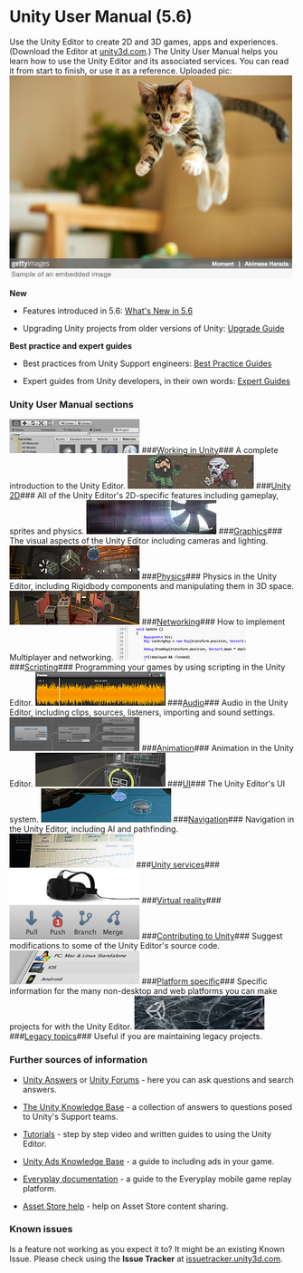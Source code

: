  
# Unity User Manual (5.6) 
 Use the Unity Editor to create 2D and 3D games, apps and experiences. (Download the Editor at [unity3d.com](http://unity3d.com/unity).) 
 The Unity User Manual helps you learn how to use the Unity Editor and its associated services. You can read it from start to finish, or use it as a reference. 
 Uploaded pic:
 ![abc](DevImages/CatJump.jpg)
 
 __New__ 

*  Features introduced in 5.6: [What's New in 5.6](http://docs.google.com/WhatsNew56) 

*  Upgrading Unity projects from older versions of Unity: [Upgrade Guide](http://docs.google.com/UpgradeGuides) 
 
 __Best practice and expert guides__ 

*  Best practices from Unity Support engineers: [Best Practice Guides](http://docs.google.com/BestPracticeGuides) 

*  Expert guides from Unity developers, in their own words: [Expert Guides](http://docs.google.com/ExpertGuides) 
### Unity User Manual sections 
 [![Main.UnityOverview](../uploads/Main/StructEditor.jpg)](UnityOverview) ###[Working in Unity](UnityOverview)### A complete introduction to the Unity Editor. 
 [![Main.Unity2D](../uploads/Main/struct2d.jpg)](Unity2D) ###[Unity 2D](Unity2D)### All of the Unity Editor's 2D-specific features including gameplay, sprites and physics. 
 [![Main.Graphics](../uploads/Main/StructGraphics.jpg)](Graphics) ###[Graphics](Graphics)### The visual aspects of the Unity Editor including cameras and lighting. 
 [![Main.PhysicsSection](../uploads/Main/StructPhysics.jpg)](PhysicsSection) ###[Physics](PhysicsSection)### Physics in the Unity Editor, including Rigidbody components and manipulating them in 3D space. 
 [![Main.UNet](../uploads/Main/StructUNet.png)](UNet) ###[Networking](UNet)### How to implement Multiplayer and networking. 
 [![Main.ScriptingSection](../uploads/Main/StructScripting.jpg)](ScriptingSection) ###[Scripting](ScriptingSection)### Programming your games by using scripting in the Unity Editor. 
 [![Main.Audio](../uploads/Main/StructAudio.jpg)](Audio) ###[Audio](Audio)### Audio in the Unity Editor, including clips, sources, listeners, importing and sound settings. 
 [![Main.AnimationSection](../uploads/Main/StructAnimation.jpg)](AnimationSection) ###[Animation](AnimationSection)### Animation in the Unity Editor. 
 [![Main.UISystem](../uploads/Main/StructUI.jpg)](UISystem) ###[UI](UISystem)### The Unity Editor's UI system. 
 [![Main.Navigation](../uploads/Main/StructNavigation.jpg)](Navigation) ###[Navigation](Navigation)### Navigation in the Unity Editor, including AI and pathfinding. 
 [![Main.Services](../uploads/Main/ServicesSection.png)](UnityServices) ###[Unity services](UnityServices)### 
 [![Main.VROverview](../uploads/Main/StructVR.jpg)](VROverview) ###[Virtual reality](VROverview)### 
 [![Main.ContributingToUnity](../uploads/Main/StructContributingToUnity.jpg)](ContributingToUnity) ###[Contributing to Unity](ContributingToUnity)### Suggest modifications to some of the Unity Editor's source code. 
 [![Main.PlatformSpecific](../uploads/Main/StructPlatformSpecific.jpg)](PlatformSpecific) ###[Platform specific](PlatformSpecific)### Specific information for the many non-desktop and web platforms you can make projects for with the Unity Editor. 
 [![Main.LegacyTopics](../uploads/Main/StructLegacyTopics.jpg)](LegacyTopics) ###[Legacy topics](LegacyTopics)### Useful if you are maintaining legacy projects. 
 
 
### Further sources of information 

*  [Unity Answers](http://answers.unity3d.com/) or [Unity Forums](http://forum.unity3d.com/) - here you can ask questions and search answers. 

*  [The Unity Knowledge Base](https://support.unity3d.com) - a collection of answers to questions posed to Unity's Support teams. 

*  [Tutorials](http://unity3d.com/learn/tutorials) - step by step video and written guides to using the Unity Editor. 

*  [Unity Ads Knowledge Base](http://unityads.unity3d.com/help/index) - a guide to including ads in your game. 

*  [Everyplay documentation](https://developers.everyplay.com/documentation) - a guide to the Everyplay mobile game replay platform. 

*  [Asset Store help](http://unity3d.com/asset-store/help) - help on Asset Store content sharing. 
### Known issues 
 Is a feature not working as you expect it to? It might be an existing Known Issue. Please check using the __Issue Tracker__ at [issuetracker.unity3d.com](https://issuetracker.unity3d.com). 
